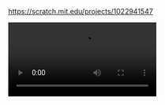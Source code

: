 https://scratch.mit.edu/projects/1022941547

![image](https://github.com/sifatfaysaldipto/CS50/blob/main/Week%200%20Scratch/tic-tac-toe-scratch.mp4)
